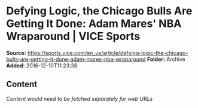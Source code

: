 # Defying Logic, the Chicago Bulls Are Getting It Done: Adam Mares' NBA Wraparound | VICE Sports

**Source:** https://sports.vice.com/en_us/article/defying-logic-the-chicago-bulls-are-getting-it-done-adam-mares-nba-wraparound
**Folder:** Archive
**Added:** 2016-12-10T11:23:38




## Content
*Content would need to be fetched separately for web URLs*
